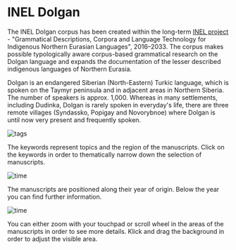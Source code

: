 # INEL Dolgan

The INEL Dolgan corpus has been created within the long-term [INEL project](https://inel.corpora.uni-hamburg.de/) - "Grammatical Descriptions, Corpora and Language Technology for Indigenous Northern Eurasian Languages", 2016–2033. The corpus makes possible typologically aware corpus-based grammatical research on the Dolgan language and expands the documentation of the lesser described indigenous languages of Northern Eurasia.

Dolgan is an endangered Siberian (North-Eastern) Turkic language, which is spoken on the Taymyr peninsula and in adjacent areas in Northern Siberia. The number of speakers is approx. 1,000. Whereas in many settlements, including Dudinka, Dolgan is rarely spoken in everyday's life, there are three remote villages (Syndassko, Popigay and Novorybnoe) where Dolgan is until now very present and frequently spoken. 

![tags](img/infobar_tags.svg)

The keywords represent topics and the region of the manuscripts. Click on the keywords in order to thematically narrow down the selection of manuscripts.

![time](img/infobar_time.svg)

The manuscripts are positioned along their year of origin. Below the year you can find further information.

![time](img/infobar_scroll.svg)

You can either zoom with your touchpad or scroll wheel in the areas of the manuscripts in order to see more details. Klick and drag the background in order to adjust the visible area.

